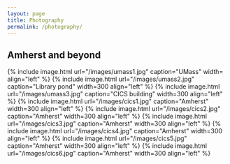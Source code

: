 ```yaml
---
layout: page
title: Photography
permalink: /photography/
---
```



## Amherst and beyond



{% include image.html url="/images/umass1.jpg" caption="UMass" width= align="left" %}
{% include image.html url="/images/umass2.jpg" caption="Library pond" width=300 align="left" %}
{% include image.html url="/images/umass3.jpg" caption="CICS building" width=300 align="left" %}
{% include image.html url="/images/cics1.jpg" caption="Amherst" width=300 align="left" %}
{% include image.html url="/images/cics2.jpg" caption="Amherst" width=300 align="left" %}
{% include image.html url="/images/cics3.jpg" caption="Amherst" width=300 align="left" %}
{% include image.html url="/images/cics4.jpg" caption="Amherst" width=300 align="left" %}
{% include image.html url="/images/cics5.jpg" caption="Amherst" width=300 align="left" %}
{% include image.html url="/images/cics6.jpg" caption="Amherst" width=300 align="left" %}



